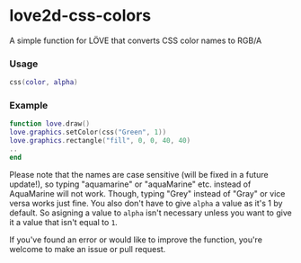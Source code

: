 # love2d-css-colors
 
A simple function for LÖVE that converts CSS color names to RGB/A
<br>
### Usage
```lua
css(color, alpha)
```

### Example
```lua
function love.draw()
love.graphics.setColor(css("Green", 1))
love.graphics.rectangle("fill", 0, 0, 40, 40)
..
end
```

Please note that the names are case sensitive (will be fixed in a future update!), so typing "aquamarine" or "aquaMarine" etc. instead of AquaMarine will not work. Though, typing "Grey" instead of "Gray" or vice versa works just fine. You also don't have to give ``alpha`` a value as it's 1 by default. So asigning a value to ``alpha`` isn't necessary unless you want to give it a value that isn't equal to ``1``.

If you've found an error or would like to improve the function, you're welcome to make an issue or pull request.
